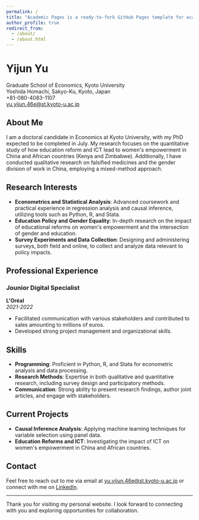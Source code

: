 ```yaml
---
permalink: /
title: "Academic Pages is a ready-to-fork GitHub Pages template for academic personal websites"
author_profile: true
redirect_from: 
  - /about/
  - /about.html
---
```

# Yijun Yu

Graduate School of Economics, Kyoto University  
Yoshida Homachi, Sakyo-Ku, Kyoto, Japan  
+81-080-4083-1107  
yu.yijun.46e@st.kyoto-u.ac.jp  

## About Me

I am a doctoral candidate in Economics at Kyoto University, with my PhD expected to be completed in July. My research focuses on the quantitative study of how education reform and ICT lead to women's empowerment in China and African countries (Kenya and Zimbabwe). Additionally, I have conducted qualitative research on falsified medicines and the gender division of work in China, employing a mixed-method approach.

## Research Interests

- **Econometrics and Statistical Analysis**: Advanced coursework and practical experience in regression analysis and causal inference, utilizing tools such as Python, R, and Stata.
- **Education Policy and Gender Equality**: In-depth research on the impact of educational reforms on women's empowerment and the intersection of gender and education.
- **Survey Experiments and Data Collection**: Designing and administering surveys, both field and online, to collect and analyze data relevant to policy impacts.

## Professional Experience

### Jounior Digital Specialist
**L'Oréal**  
*2021-2022*  
- Facilitated communication with various stakeholders and contributed to sales amounting to millions of euros.
- Developed strong project management and organizational skills.

## Skills

- **Programming**: Proficient in Python, R, and Stata for econometric analysis and data processing.
- **Research Methods**: Expertise in both qualitative and quantitative research, including survey design and participatory methods.
- **Communication**: Strong ability to present research findings, author joint articles, and engage with stakeholders.

## Current Projects

- **Causal Inference Analysis**: Applying machine learning techniques for variable selection using panel data.
- **Education Reforms and ICT**: Investigating the impact of ICT on women's empowerment in China and African countries.

## Contact

Feel free to reach out to me via email at [yu.yijun.46e@st.kyoto-u.ac.jp](mailto:yu.yijun.46e@st.kyoto-u.ac.jp) or connect with me on [LinkedIn](https://www.linkedin.com/in/yijunyu).

---

Thank you for visiting my personal website. I look forward to connecting with you and exploring opportunities for collaboration.
